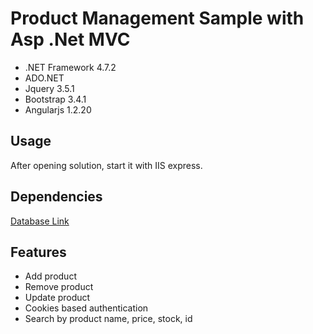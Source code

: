 # Product Management Sample with Asp .Net MVC

- .NET Framework 4.7.2
- ADO.NET
- Jquery 3.5.1
- Bootstrap 3.4.1
- Angularjs 1.2.20

## Usage

After opening solution, start it with IIS express.

## Dependencies

[Database Link](https://github.com/VeliGorgulu/product-management-sample-db-sql)

## Features

- Add product
- Remove product
- Update product
- Cookies based authentication
- Search by product name, price, stock, id

